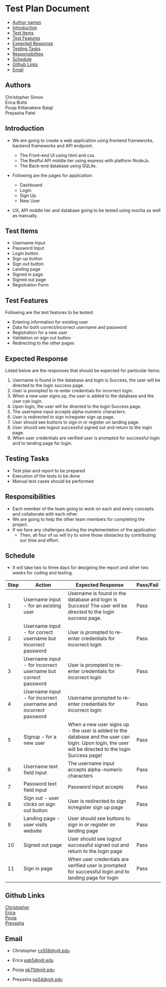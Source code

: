 # Test Plan Document

- [Author names](#author-names)
- [Introduction](#introduction)
- [Test Items](#test-items)
- [Test Features](#test-features)
- [Expected Response](#expected-response)
- [Testing Tasks](#testing-tasks)
- [Responsibilties](#responsibilities)
- [Schedule](#schedule)
- [Github Links](#github-links)
- [Email](#email)

## Authors

Christopher Simon\
Erica Butts\
Pooja Kittanakere Balaji\
Preyasha Patel

## Introduction
- We are going to create a web application using frontend frameworks, backend frameworks and API endpoint.
    - The Front-end UI using html and css.
    - The Restful API middle tier using express with platform NodeJs.
    - The Back-end database using SQLite.

- Following are the pages for application:
    - Dashboard
    - Login
    - Sign Up
    - New User

- UX, API middle tier and database going to be tested using mocha as well as manually.

## Test Items
- Username Input
- Password Input
- Login button 
- Sign up button 
- Sign out button
- Landing page 
- Signed in page 
- Signed out page
- Registration Form

## Test Features
Following are the test features to be tested:
- Entering information for existing user
- Data for both correct/incorrect username and password
- Registration for a new user
- Validation on sign out button
- Redirecting to the other pages

## Expected Response
Listed below are the responses that should be expected for particular items:
1. Username is found in the database and login is Success, the user will be directed to the login success page. 
2. User is prompted to re-enter credentials for incorrect login.
3. When a new user signs up, the user is added to the database and the user can login.
4. Upon login, the user will be directed to the login Success page.
5. The username input accepts alpha-numeric characters.
6. User is redirected to sign in/register sign up page.
7. User should see buttons to sign in or register on landing page.
8. User should see logout successful signed out and return to the login page. 
9. When user credentials are verified user is prompted for successful login and to landing page for login.

## Testing Tasks 
- Test plan and report to be prepared
- Execution of the tests to be done
- Manual test cases should be performed

## Responsibilities
- Each member of the team going to work on each and every concepts and collaborate with each other.
- We are going to help the other team members for completing the project.
- If we face any challenges during the implementation of the application
  - Then, all four of us will try to solve those obstacles by contributing our time and effort.

## Schedule
- It will take two to three days for designing the report and other two weeks for coding and testing.

| Step 	| Action                                                          	| Expected Response                                                                                                                                       	| Pass/Fail 	|
|------	|-----------------------------------------------------------------	|---------------------------------------------------------------------------------------------------------------------------------------------------------	|-----------	|
| 1    	| Username input  - for an existing user                          	| Username is found in the database and login is Success!  The user will be directed to the login success page.                                           	| Pass      	|
| 2    	| Username input  - for correct username but incorrect password   	| User is prompted to re-enter credentials for incorrect login                                                                                            	| Pass      	|
| 3    	| Username input  - for incorrect username but correct password   	| User is prompted to re-enter credentials for incorrect login                                                                                            	| Pass      	|
| 4    	| Username input  - for incorrect username and incorrect password 	| Username prompted to re-enter credentials for incorrect login                                                                                           	| Pass      	|
| 5    	| Signup  - for a new user                                        	| When a new user signs up  - the user is added to the database and the user can login.  Upon login, the user will be directed to the login Success page! 	| Pass      	|
| 6    	| Username text field input                                       	| The username input accepts alpha-numeric characters                                                                                                     	| Pass      	|
| 7    	| Password text field input                                       	| Password input accepts                                                                                                                                  	| Pass      	|
| 8    	| Sign out  - user clicks on sign out button                      	| User is redirected to sign in/register sign up page                                                                                                     	| Pass      	|
| 9    	| Landing page  - user visits website                             	| User should see buttons to sign in or register on landing page                                                                                          	| Pass      	|
| 10   	| Signed out page                                                 	| User should see logout successful signed out and return to the login page                                                                               	| Pass      	|
| 11   	| Sign in page                                                    	| When user credentials are verified user is prompted for successful login  and to landing page for login                                                 	| Pass      	|

## Github Links
[Christopher](https://github.com/cs5581)\
[Erica](https://github.com/deathloser)\
[Pooja](https://github.com/pkb94)\
[Preyasha](https://github.com/preyasha2810)


## Email
- Christopher
<cs558@njit.edu>

- Erica
<eab5@njit.edu>

- Pooja
<pk73@njit.edu>

- Preyasha
<pp54@njit.edu>
